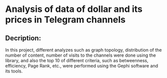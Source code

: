 # Analysis of data of dollar and its prices in Telegram channels

## Decription:

In this project, different analyzes such as graph topology, distribution of the number of content, number of visits to the channels were done using the library, and also the top 10 of different criteria, such as betweenness, efficiency, Page Rank, etc., were performed using the Gephi software and its tools.

